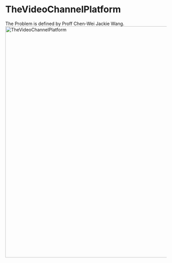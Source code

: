 # TheVideoChannelPlatform
The Problem is defined by Proff Chen-Wei Jackie Wang.
<img width="723" alt="TheVideoChannelPlatform" src="https://user-images.githubusercontent.com/97642837/170543289-41281c41-f19f-4e00-be73-a217854d093c.png">
